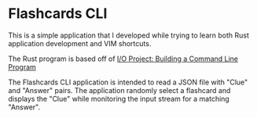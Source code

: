 # Flashcards CLI
This is a simple application that I developed while trying to learn both Rust application development and VIM shortcuts.

The Rust program is based off of [I/O Project: Building a Command Line Program](https://doc.rust-lang.org/book/ch12-00-an-io-project.html)

The Flashcards CLI application is intended to read a JSON file with "Clue" and "Answer" pairs.
The application randomly select a flashcard and displays the "Clue" while monitoring the input stream for a matching "Answer".
 
